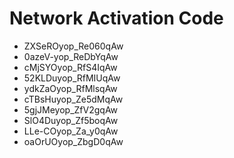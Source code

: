 # Network Activation Code
* ZXSeROyop_Re060qAw
* 0azeV-yop_ReDbYqAw
* cMjSYOyop_RfS4IqAw
* 52KLDuyop_RfMIUqAw
* ydkZaOyop_RfMlsqAw
* cTBsHuyop_Ze5dMqAw
* 5gjJMeyop_ZfV2gqAw
* SlO4Duyop_Zf5boqAw
* LLe-COyop_Za_y0qAw
* oaOrUOyop_ZbgD0qAw